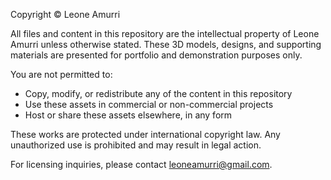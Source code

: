 Copyright © Leone Amurri

All files and content in this repository are the intellectual property of Leone Amurri unless otherwise stated. These 3D models, designs, and supporting materials are presented for portfolio and demonstration purposes only.

You are not permitted to:
- Copy, modify, or redistribute any of the content in this repository
- Use these assets in commercial or non-commercial projects
- Host or share these assets elsewhere, in any form

These works are protected under international copyright law. Any unauthorized use is prohibited and may result in legal action.

For licensing inquiries, please contact leoneamurri@gmail.com.
